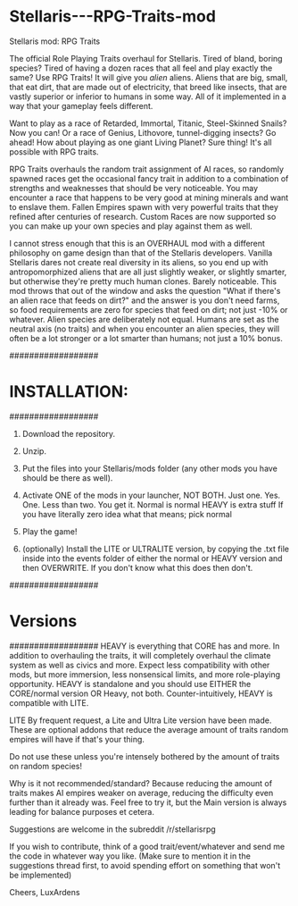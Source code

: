 # Stellaris---RPG-Traits-mod
Stellaris mod: RPG Traits

The official Role Playing Traits overhaul for Stellaris. Tired of bland, boring species? Tired of having a dozen races that all feel and play exactly the same? Use RPG Traits! It will give you *alien* aliens. Aliens that are big, small, that eat dirt, that are made out of electricity, that breed like insects, that are vastly superior or inferior to humans in some way. All of it implemented in a way that your gameplay feels different.

Want to play as a race of Retarded, Immortal, Titanic, Steel-Skinned Snails? Now you can! Or a race of Genius, Lithovore, tunnel-digging insects? Go ahead! How about playing as one giant Living Planet? Sure thing! It's all possible with RPG traits.

RPG Traits overhauls the random trait assignment of AI races, so randomly spawned races get the occasional fancy trait in addition to a combination of strengths and weaknesses that should be very noticeable. You may encounter a race that happens to be very good at mining minerals and want to enslave them. Fallen Empires spawn with very powerful traits that they refined after centuries of research. Custom Races are now supported so you can make up your own species and play against them as well.

I cannot stress enough that this is an OVERHAUL mod with a different philosophy on game design than that of the Stellaris developers. Vanilla Stellaris dares not create real diversity in its aliens, so you end up with antropomorphized aliens that are all just slightly weaker, or slightly smarter, but otherwise they're pretty much human clones. Barely noticeable. This mod throws that out of the window and asks the question "What if there's an alien race that feeds on dirt?" and the answer is you don't need farms, so food requirements are zero for species that feed on dirt; not just -10% or whatever. Alien species are deliberately not equal. Humans are set as the neutral axis (no traits) and when you encounter an alien species, they will often be a lot stronger or a lot smarter than humans; not just a 10% bonus.

##################
# INSTALLATION:
##################
1. Download the repository.
2. Unzip.
3. Put the files into your Stellaris/mods folder (any other mods you have should be there as well).
4.  Activate ONE of the mods in your launcher, NOT BOTH. Just one. Yes. One. Less than two. You get it.
    Normal is normal
    HEAVY is extra stuff
    If you have literally zero idea what that means; pick normal
   
5. Play the game!

6. (optionally) Install the LITE or ULTRALITE version, by copying the .txt file inside into the events folder of either the normal or HEAVY version and then OVERWRITE. If you don't know what this does then don't.

##################
# Versions
##################
HEAVY is everything that CORE has and more. In addition to overhauling the traits, it will completely overhaul the climate system as well as civics and more. Expect less compatibility with other mods, but more immersion, less nonsensical limits, and more role-playing opportunity.
HEAVY is standalone and you should use EITHER the CORE/normal version OR Heavy, not both. Counter-intuitively, HEAVY is compatible with LITE.

LITE
By frequent request, a Lite and Ultra Lite version have been made. These are optional addons that reduce the average amount of traits random empires will have if that's your thing. 

Do not use these unless you're intensely bothered by the amount of traits on random species!
 
Why is it not recommended/standard? Because reducing the amount of traits makes AI empires weaker on average, reducing the difficulty even further than it already was. Feel free to try it, but the Main version is always leading for balance purposes et cetera.








Suggestions are welcome in the subreddit /r/stellarisrpg

If you wish to contribute, think of a good trait/event/whatever and send me the code in whatever way you like. 
(Make sure to mention it in the suggestions thread first, to avoid spending effort on something that won't be implemented)

Cheers,
LuxArdens
